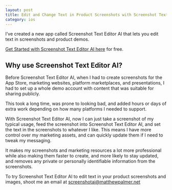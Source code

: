 ```yaml
---
layout: post
title: Edit and Change Text in Product Screenshots with Screenshot Text Editor AI
category: ios
---
```


I’ve created a new app called Screenshot Text Editor AI that lets you edit text in screenshots and product demos. 

<a href="https://matthewpalmer.net/screenshot-text-editor-ai/">Get Started with Screenshot Text Editor AI here</a> for free.

## Why use Screenshot Text Editor AI?

Before Screenshot Text Editor AI, when I had to create screenshots for the App Store, marketing websites, platform marketplaces, and presentations, I had to set up a whole demo account with content that was suitable for sharing publicly.

This took a long time, was prone to looking bad, and added hours or days of extra work depending on how many platforms I needed to support.

With Screenshot Text Editor AI, now I can just take a screenshot of my typical usage, feed the screenshot into Screenshot Text Editor AI, and set the text in the screenshots to whatever I like. This means I have more control over my marketing assets, and can quickly update them if I need to tweak my messaging.

It makes my screenshots and marketing resources a lot more professional while also making them faster to create, and more likely to stay updated, and removes any private or personally identifiable information from the screenshots.

To try Screenshot Text Editor AI to edit text in your product screenshots and images, shoot me an email at screenshotai@matthewpalmer.net
